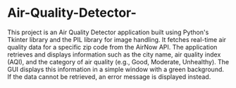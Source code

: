 # Air-Quality-Detector-

This project is an Air Quality Detector application built using Python's Tkinter library and the PIL library for image handling. It fetches real-time air quality data for a specific zip code from the AirNow API. The application retrieves and displays information such as the city name, air quality index (AQI), and the category of air quality (e.g., Good, Moderate, Unhealthy). The GUI displays this information in a simple window with a green background. If the data cannot be retrieved, an error message is displayed instead.
